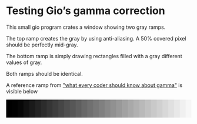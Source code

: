# Testing Gio’s gamma correction

This small gio program crates a window showing two gray ramps.

The top ramp creates the gray by using anti-aliasing.
A 50% covered pixel should be perfectly mid-gray.

The bottom ramp is simply drawing rectangles filled with a
gray different values of gray. 


Both ramps should be identical.

A reference ramp from ["what every coder should know about gamma"](https://blog.johnnovak.net/2016/09/21/what-every-coder-should-know-about-gamma/) is visible below

![Reference](gamma-ramp32.png)
